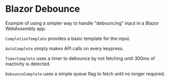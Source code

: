 # Blazor Debounce

Example of using a simpler way to handle "debouncing" input in a Blazor WebAssembly app.

`CompletionTemplate` provides a basic template for the input.

`AutoComplete` simply makes API calls on every keypress.

`TimerComplete` uses a timer to debounce by not fetching until 300ms of inactivity is detected.

`DebounceComplete` uses a simple queue flag to fetch until no longer required.